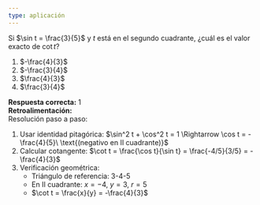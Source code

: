 ```yaml
---
type: aplicación
---
```


Si $\sin t = \frac{3}{5}$ y $t$ está en el segundo cuadrante, ¿cuál es el valor exacto de $\cot t$?

1. $-\frac{4}{3}$  
2. $-\frac{3}{4}$  
3. $\frac{4}{3}$  
4. $\frac{3}{4}$  

**Respuesta correcta:** 1  
**Retroalimentación:**  
Resolución paso a paso:

1. Usar identidad pitagórica: $\sin^2 t + \cos^2 t = 1 \Rightarrow \cos t = -\frac{4}{5}\ \text{(negativo en  II  cuadrante)}$
2. Calcular cotangente: $\cot t = \frac{\cos t}{\sin t} = \frac{-4/5}{3/5} = -\frac{4}{3}$
3. Verificación geométrica:
   - Triángulo de referencia: 3-4-5
   - En II cuadrante: $x = -4$, $y = 3$, $r = 5$
   - $\cot t = \frac{x}{y} = -\frac{4}{3}$
